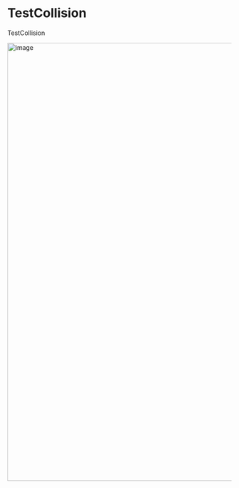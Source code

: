# TestCollision
TestCollision

<img width="1805" height="984" alt="image" src="https://github.com/user-attachments/assets/d7b336c3-7442-4be6-a27f-0abc9b437da5" />

